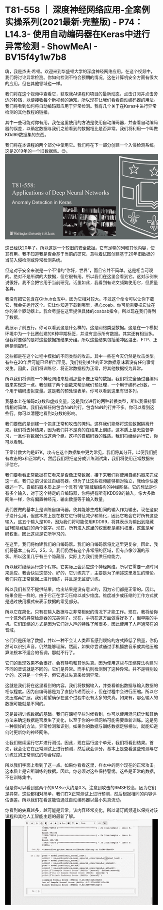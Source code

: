 # T81-558 ｜ 深度神经网络应用-全案例实操系列(2021最新·完整版) - P74：L14.3- 使用自动编码器在Keras中进行异常检测 - ShowMeAI - BV15f4y1w7b8

嗨，我是杰夫·希顿。欢迎来到华盛顿大学的深度神经网络应用。在这个视频中，我们将讨论异常检测。你如何检测不符合预期的情况。这在计算机安全方面有很大的应用，但在其他领域也一样。

我们将在这个视频中查看它，获取我AI课程和项目的最新动态。点击订阅并点击旁边的铃铛，以便接收每个新视频的通知。所以现在让我们看看自动编码器的用法。我们将看到如何将自动编码器应用于异常检测。我有几个关于在Keras中进行异常检测的其他教程的链接。

其中一些可能对你有用。我在这里使用的方法是使用自动编码器，并查看自动编码器的误差，以确定数据与我们之前看到的数据相比是否异常。我们将利用一个叫做KDd99数据集的东西。

我们将在本课程的两个部分中使用它。我们将在下一部分创建一个入侵检测系统。这是2019年的一个旧数据集。😊。![](img/231301739b63fc07324b14a0fb6dafd4_1.png)

这已经快20年了。所以这是一个较旧的安全数据。它有足够的列和其他内容，使其有用。我不知道我是否会基于当前的研究，意味着试图创建基于20年旧数据的当前入侵检测或异常检测系统。

但这对于安全来说是一个不错的“你好，世界”，而且它并不简单。这是相当可观的。绝对不是所谓的大数据，但它很有用。所以我们在这里会看到它。这对示例来说很好。我不会把它用于当前研究。话虽如此，我看到有论文频繁使用它，但质量各异。

我没有把它包含在Github仓库中，因为它相对较大。不过这个命令可以让你下载它，我会先运行这个。它让你知道下载到哪里，担心coab。你可能需要把它放在你的某个驱动器上。我会尽量在这里提供具体的coabab指令。所以现在我们得到了数据。

我展示了前五行。你可以看到这是什么样的。这是网络类型数据。这是在一个模拟环境中为一个比赛创建的K种早期标签，并没有显示所有数据。其实还有相当多。但我将要做的是将这些数据按结果分组。所以这些结果包括缓冲区溢出、FTP、正确猜测密码。

这些都是在这个过程中模拟的不同类型的攻击。其中一些在今天仍然是攻击类型。有些在20年后可能已经相当罕见。我们特别关注的正常数据意味着没有任何事情发生。因此，我们将训练它，将正常数据视为正常，将其他数据视为异常。

所以我们将训练一个神经网络来检测那些不像正常的数据。我们将完全通过自编码器来实现这一点。我创建了两个函数来帮助我们预处理，一个用于编码z分数，一个用于编码虚拟变量。这是我的预处理表单。你可以看到这里有很多列。

我基本上在编码z分数和虚拟变量。这是我仅进行的两种转换类型，所以我保持事情相对简单。我们去掉任何包含NaN的行。包含NaN的行并不多。你可以看到这些行。你可以清楚地看到z分数的影响。

我们要做的是创建一个包含正常和攻击的掩码。这样我们能够将这些数据隔离开来。我们将去掉结果，因为我们并不是真的在结果上训练。这本质上是无监督学习，一旦你将数据分成这两个组。这样的自编码器的性质。我们将继续运行它，你可以看到。

正常计数大约是97K，攻击在这个数据集中更为常见。我们将其分开，以便我们拥有攻击的x和正常的x，然后我们将把这分成训练测试集，我们将使用正常数据来评估它。

我们要看看正常数据在它看来是否像正常数据，接下来我们将使用自编码器来完成这一点，我们之前讨论过自编码器。但为了让这些视频能够相对独立，我给你快速概述一下。自编码器本质上是一个具有“瘦”隐藏层结构的神经网络。它的想法是你有多个输入，对于这个特定的自编码器，你将拥有所有KDD99的输入，像大多数网络一样，你有偏置神经元，输出数量等于输入数量。

我们要做的基本上是训练自编码器，使其能够生成相同的输入作为输出。现在这似乎没什么用，但这本质上是在教它进行特征减少和简化，因此它教会它将所有这些输入，这五个输入是100，因为我们将可能使用KDD99，将其表示为输出到隐藏层1和隐藏层2的两个数字。现在，所有进入这里的权重都是编码权重，这些是解码权重，因此这些是它所学习的。

在这里，我们将构建我们的自编码器。我们的自编码器将比这里更复杂。因此，我们将基本上有25，25，3。我们仍然有这个非常细的区域，但有点像沙漏的形状。所以这里几乎有三个隐藏层，实际上为我们提供压缩能力。

所以我将继续运行这个程序。它实际上会适应这个神经网络。所以它需要一点时间来适应。我会快进这部分。好的，它训练完了，主要是为了阐述这里发生的理论。我们只在正常数据上进行训练，并且是无监督训练。

所以我们甚至不提供结果。给出结果是没有意义的，因为它们都是正常的。因此，结果会是一样的。由于它正在学习压缩以减少维度。维度减少或压缩的工作方式就是通过使用模式来表示数据的常见部分。

所以它在简化，只有在输入数据与之非常相似的情况下才能工作。现在，我将给你一个意外的异常检测器的完美例子。现在，手机在这方面做得好多了，但早期的手机。它们压缩的方式是因为它们对人声的特性了解很多，因此使用了人声通常在的音域。

它们只是压缩了数据，并以一种不会让人类声音感到烦恼的方式降低了质量，你仍然可以识别声音，仍然能够理解。然而，如果你尝试通过手机播放音乐或其他压缩算法根本不适合的音调，那就不行了。

它们的重现效果不会很好。会有静电和其他失真。因为使用这些与压缩算法构建时不同的音调就是不同的。它们是异常。而手机则检测到了这种异常。并不是特别设计的。这只是一个例子，但它通过失真来检测异常。

这就是我们将在这里看到的内容。我们将数据输入，并查看输出数据与输入数据的相似程度。因为自编码器是为了直接传递而设计，但在过程中会进行压缩。所以它先压缩再扩展。我们希望确保在这个过程中没有太多的失真。如果有，那么输入的数据可能就是不同的。

这是最初训练数据的基础。我们在课程早些时候看到，你可以使用混沌统计和其他方法来确定数据是否发生了变化，以至于你的神经网络可能需要重新训练。这是另一种很好的方法。异常检测和识别。如果你的数据与训练数据足够相似，就能知道何时更新你的神经网络。

让我们继续运行它并进行测试。因此，现在运行这个单元，我们将看到结果。首先，我会让它在正常测试上进行预测，然后我会评分，基本上是查看这些预测与它训练过的正常测试的吻合程度。

所以我们字面上看到了这一点。如果你看看这里，样本中的两个现在的正常攻击。这本质上是它所训练的数据。因此，你必须对这些保持警惕。这些是正常的数据，不在训练集中。

但是你可以看到这两个的RMSse大约是0.3。注意到攻击的RMSE较高，因为它们是异常，这些都相对简单。我们在X正常测试上进行预测，然后根据相同的内容评估误差。所以我们在看这能否通过自动编码器以最小失真流动。

你看到的失真越多，越可能是异常。该内容经常变化，所以请订阅频道以保持对该课程和其他人工智能主题的最新了解。![](img/231301739b63fc07324b14a0fb6dafd4_3.png)
